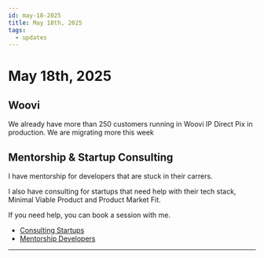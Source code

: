 ```yaml
---
id: may-18-2025
title: May 18th, 2025
tags:
  - updates
---
```


# May 18th, 2025

## Woovi

We already have more than 250 customers running in Woovi IP Direct Pix in production.
We are migrating more this week

## Mentorship & Startup Consulting

I have mentorship for developers that are stuck in their carrers.

I also have consulting for startups that need help with their tech stack, Minimal Viable Product and Product Market Fit.

If you need help, you can book a session with me.

- [Consulting Startups](../../../paid-consulting-startups.mdx)
- [Mentorship Developers](../../../paid-mentorship-developers.mdx)

---
